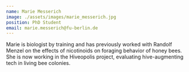 ```yaml
---
name: Marie Messerich
image: ./assets/images/marie_messerich.jpg
position: PhD Student
email: marie.messerich@fu-berlin.de
---
```


Marie is biologist by training and has previously worked with Randolf Menzel on the effects of nicotinoids on foraging behavior of honey bees. She is now working in the Hiveopolis project, evaluating hive-augmenting tech in living bee colonies. 
